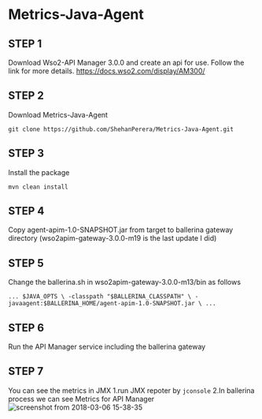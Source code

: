 # Metrics-Java-Agent

<b><h2>STEP 1</h2></b>
Download Wso2-API Manager 3.0.0 and create an api for use.
Follow the link for more details.
https://docs.wso2.com/display/AM300/

<b><h2>STEP 2</h2></b>
Download Metrics-Java-Agent 

 `git clone https://github.com/ShehanPerera/Metrics-Java-Agent.git`

<b><h2>STEP 3</h2></b>
Install the package 

`mvn clean install`

<b><h2>STEP 4</h2></b>
Copy agent-apim-1.0-SNAPSHOT.jar from target to ballerina gateway directory 
(wso2apim-gateway-3.0.0-m19 is the last update I did)

<b><h2>STEP 5</h2></b>
Change the ballerina.sh in wso2apim-gateway-3.0.0-m13/bin as follows 

`...
$JAVA_OPTS \
  	-classpath "$BALLERINA_CLASSPATH" \
   	-javaagent:$BALLERINA_HOME/agent-apim-1.0-SNAPSHOT.jar \
 ...`
  
<b><h2>STEP 6</h2></b>
Run the API Manager service including the ballerina gateway   

<b><h2>STEP 7</h2></b>
You can see the metrics in JMX 
1.run JMX repoter by 
  `jconsole`
2.In ballerina process we can see Metrics for API Manager 
![screenshot from 2018-03-06 15-38-35](https://user-images.githubusercontent.com/29086284/37028949-c5a3a6fc-215b-11e8-8761-43521c9534cc.png)


